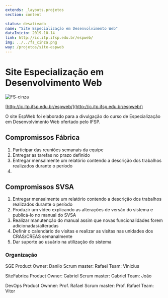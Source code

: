 ```yaml
---
extends: _layouts.projetos
section: content

status: desativado
name: "Site Especialização em Desenvolvimento Web"
dataInicio: 2019-10-14
link: http://ic.itp.ifsp.edu.br/espweb/
img: ../../fs_cinza.png
way: /projetos/site-espweb
---
```


# Site Especialização em Desenvolvimento Web

![FS-cinza](../../fs_cinza.png)

[http://ic.itp.ifsp.edu.br/espweb/](http://ic.itp.ifsp.edu.br/espweb/)

O site EspWeb foi elaborado para a divulgação do curso de Especialização em Desenvolvimento Web ofertado pelo IFSP.

## Compromissos Fábrica

1. Participar das reuniões semanais da equipe
2. Entregar as tarefas no prazo definido
3. Entregar mensalmente um relatório contendo a descrição dos trabalhos realizados durante o período
4. 


## Compromissos SVSA

1. Entregar mensalmente um relatório contendo a descrição dos trabalhos realizados durante o período
2. Produzir um vídeo explicando as alterações de versão do sistema e publicá-lo no manual do SVSA
3. Realizar manutenção do manual assim que novas funcionalidades forem adicionadas/alteradas
4. Definir o calendário de visitas e realizar as visitas nas unidades dos CRAS/CREAS semanalmente
5. Dar suporte ao usuário na utilização do sistema



### Organização

SGE 
Product Owner: Danilo
Scrum master: Rafael
Team: Vinicius

SiteFabrica
Product Owner: Gabriel
Scrum master: Gabriel
Team: João

DevOps
Product Ownner: Prof. Rafael
Scrum master: Prof. Rafael
Team: Vitor



